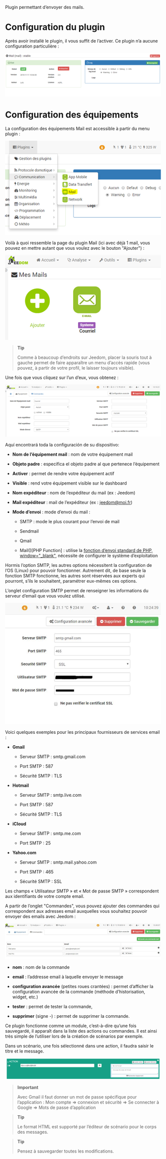 Plugin permettant d’envoyer des mails.

Configuration du plugin 
===

Après avoir installé le plugin, il vous suffit de l’activer. Ce plugin
n’a aucune configuration particulière :

![mail1](../images/mail1.PNG)

Configuration des équipements 
===

La configuration des équipements Mail est accessible à partir du menu
plugin :

![mail2](../images/mail2.PNG)

Voilà à quoi ressemble la page du plugin Mail (ici avec déjà 1 mail,
vous pouvez en mettre autant que vous voulez avec le bouton "Ajouter") :

![mail3](../images/mail3.PNG)

> **Tip**
>
> Comme à beaucoup d’endroits sur Jeedom, placer la souris tout à gauche
> permet de faire apparaître un menu d’accès rapide (vous pouvez, à
> partir de votre profil, le laisser toujours visible).

Une fois que vous cliquez sur l’un d’eux, vous obtenez :

![mail4](../images/mail4.PNG)

Aquí encontrará toda la configuración de su dispositivo:

-   **Nom de l’équipement mail** : nom de votre équipement mail

-   **Objeto padre** : especifica el objeto padre al que pertenece
    l’équipement

-   **Activer** : permet de rendre votre équipement actif

-   **Visible** : rend votre équipement visible sur le dashboard

-   **Nom expéditeur** : nom de l’expéditeur du mail (ex : Jeedom)

-   **Mail expéditeur** : mail de l’expéditeur (ex : <jeedom@moi.fr>)

-   **Mode d’envoi** : mode d’envoi du mail :

    -   SMTP : mode le plus courant pour l’envoi de mail

    -   Sendmail

    -   Qmail

    -   Mail()\[PHP Function\] : utilise la [fonction d’envoi standard
        de PHP,
        window="\_blank"](http://fr.php.net/manual/fr/function.mail.php),
        nécessite de configurer le système d’exploitation

Hormis l’option SMTP, les autres options nécessitent la configuration de
l’OS (Linux) pour pouvoir fonctionner. Autrement dit, de base seule la
fonction SMTP fonctionne, les autres sont réservées aux experts qui
pourront, s’ils le souhaitent, paramétrer eux-mêmes ces options.

L’onglet configuration SMTP permet de renseigner les informations du
serveur d’email que vous voulez utilisé.

![mail screenshot3](../images/mail_screenshot3.jpg)

Voici quelques exemples pour les principaux fournisseurs de services
email :

-   **Gmail**

    -   Serveur SMTP : smtp.gmail.com

    -   Port SMTP : 587

    -   Sécurité SMTP : TLS

-   **Hotmail**

    -   Serveur SMTP : smtp.live.com

    -   Port SMTP : 587

    -   Sécurité SMTP : TLS

-   **iCloud**

    -   Serveur SMTP : smtp.me.com

    -   Port SMTP : 25

-   **Yahoo.com**

    -   Serveur SMTP : smtp.mail.yahoo.com

    -   Port SMTP : 465

    -   Sécurité SMTP : SSL

Les champs « Utilisateur SMTP » et « Mot de passe SMTP » correspondent
aux identifiants de votre compte email.

A partir de l’onglet "Commandes", vous pouvez ajouter des commandes qui
correspondent aux adresses email auxquelles vous souhaitez pouvoir
envoyer des emails avec Jeedom :

![mail screenshot4](../images/mail_screenshot4.jpg)

-   **nom** : nom de la commande

-   **email** : l’addresse email à laquelle envoyer le message

-   **configuration avancée** (petites roues crantées) : permet
    d’afficher la configuration avancée de la commande (méthode
    d’historisation, widget, etc.)

-   **tester** : permet de tester la commande,

-   **supprimer** (signe -) : permet de supprimer la commande.

Ce plugin fonctionne comme un module, c’est-à-dire qu’une fois
sauvegardé, il apparaît dans la liste des actions ou commandes. Il est
ainsi très simple de l’utiliser lors de la création de scénarios par
exemple.

Dans un scénario, une fois sélectionné dans une action, il faudra saisir
le titre et le message.

![mail5](../images/mail5.jpg)

> **Important**
>
> Avec Gmail il faut donner un mot de passe spécifique pour
> l’application : Mon compte ⇒ connexion et sécurité ⇒ Se connecter à
> Google ⇒ Mots de passe d’application

> **Tip**
>
> Le format HTML est supporté par l’éditeur de scénario pour le corps
> des messages.

> **Tip**
>
> Pensez à sauvegarder toutes les modifications.

